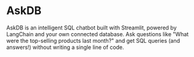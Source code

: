 # AskDB
AskDB is an intelligent SQL chatbot built with Streamlit, powered by LangChain and your own connected database. Ask questions like "What were the top-selling products last month?" and get SQL queries (and answers!) without writing a single line of code.
